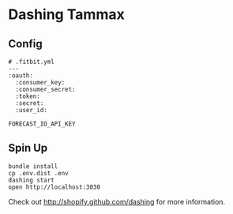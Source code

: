 # Dashing Tammax

## Config

```
# .fitbit.yml
---
:oauth:
  :consumer_key:
  :consumer_secret:
  :token:
  :secret:
  :user_id:
```

```
FORECAST_IO_API_KEY
```

## Spin Up

```
bundle install
cp .env.dist .env
dashing start
open http://localhost:3030
```

Check out http://shopify.github.com/dashing for more information.

